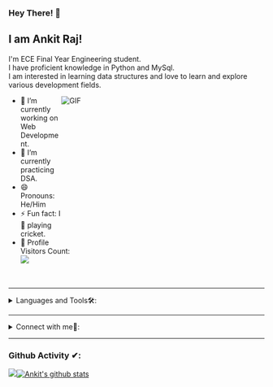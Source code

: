 ### Hey There! 👋
## I am Ankit Raj!
I'm ECE Final Year Engineering student.<br/>
I have proficient knowledge in Python and MySql.</br>
I am interested in learning data structures and love to learn and explore various development fields.

<img align="right" alt="GIF" src="https://owaisnoor.info/blog/wp-content/uploads/2019/03/maxresdefault.jpg" width="400" height="280" />

- 🔭 I’m currently working on Web Development.
- 🌱 I’m currently practicing DSA.
- 😄 Pronouns: He/Him
- ⚡ Fun fact: I 💖 playing cricket.
- 🎢 Profile Visitors Count:  
![](https://visitor-badge.glitch.me/badge?page_id=ankittttraj)

<br/>

---

<details>
<summary>
Languages and Tools🛠:
</summary>
  <br/>
  <code><img height="20" src="https://camo.githubusercontent.com/7b17b555fdef53e6e210f1aff5cbec72dcd81522ecd1d4a542bf946f206b7607/68747470733a2f2f75706c6f61642e77696b696d656469612e6f72672f77696b6970656469612f636f6d6d6f6e732f7468756d622f632f63332f507974686f6e2d6c6f676f2d6e6f746578742e7376672f31383270782d507974686f6e2d6c6f676f2d6e6f746578742e7376672e706e67"></code>
<code><img height="20" src="https://raw.githubusercontent.com/github/explore/80688e429a7d4ef2fca1e82350fe8e3517d3494d/topics/html/html.png"></code>
<code><img height="20" src="https://raw.githubusercontent.com/github/explore/80688e429a7d4ef2fca1e82350fe8e3517d3494d/topics/css/css.png"></code>
<code><img height="20" src="https://raw.githubusercontent.com/github/explore/80688e429a7d4ef2fca1e82350fe8e3517d3494d/topics/git/git.png"></code>
<code><img height="20" src="https://upload.wikimedia.org/wikipedia/commons/thumb/a/ae/Github-desktop-logo-symbol.svg/1024px-Github-desktop-logo-symbol.svg.png"></code>
<code><img height="20" src="https://raw.githubusercontent.com/github/explore/80688e429a7d4ef2fca1e82350fe8e3517d3494d/topics/mysql/mysql.png"></code>
<code><img height="20" src="https://cdn.iconscout.com/icon/free/png-512/c-programming-569564.png"></code>
</details>

---

<details>
<summary> Connect with me🤝: </summary>  

<br/>


<a href="https://github.com/ankittttraj">
  <img align="left" alt="Ankit's Github" width="22px" src="https://upload.wikimedia.org/wikipedia/commons/thumb/a/ae/Github-desktop-logo-symbol.svg/1024px-Github-desktop-logo-symbol.svg.png" />
</a>

<a href="https://www.linkedin.com/in/ankit-raj-121036216/">
  <img align="left" alt="Ankit's Linkdein" width="22px" src="https://cdn3.iconfinder.com/data/icons/inficons/512/linkedin.png" />
</a>

<br/>

</details>

---

### Github Activity ✔:

<a href="https://github.com/ankittttraj">
  <img align="left" src="https://github-readme-stats.vercel.app/api/top-langs/?username=ankittttraj&theme=tokyonight" />
  </a>

<a href="https://github.com/ankittttraj">
 <img align="center" src="https://github-readme-stats.vercel.app/api?username=ankittttraj&show_icons=true&theme=tokyonight&line_height=27" alt="Ankit's github stats"/>
</a>

<br/>

</div>
